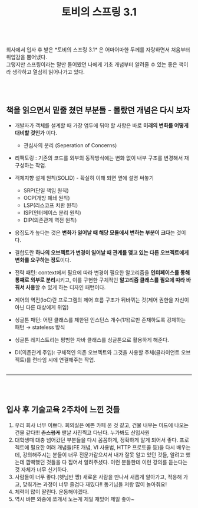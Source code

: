 ﻿---
layout: post
title: "토비의 스프링 3.1"
---
<br/>
회사에서 입사 후 받은 *토비의 스프링 3.1* 은 어마어마한 두께를 자랑하면서 처음부터 위압감을 뿜어냈다. <br/>
그렇지만 스프링이라는 말만 들어봤던 나에게 기초 개념부터 알려줄 수 있는 좋은 책이라 생각하고 열심히 읽어나가고 있다.


<br/><br/>
## 책을 읽으면서 밑줄 쳤던 부분들 - 몰랐던 개념은 다시 보자


- 개발자가 객체를 설계할 때 가장 염두에 둬야 할 사항은 바로 **미래의 변화를 어떻게 대비할 것인가** 이다.
  -  관심사의 분리 (Seperation of Concerns)
- 리팩토링 : 기존의 코드를 외부의 동작방식에는 변화 없이 내부 구조를 변경해서 재구성하는 작업.

- 객체지향 설계 원칙(SOLID) - 확실히 이해 되면 옆에 설명 써놓기
    - SRP(단일 책임 원칙)
    - OCP(개방 폐쇄 원칙)
    - LSP(리스코프 치환 원칙)
    - ISP(인터페이스 분리 원칙)
    - DIP(의존관계 역전 원칙)
- 응집도가 높다는 것은 **변화가 일어날 때 해당 모듈에서 변하는 부분이 크다**는 것이다.
- 결합도란 **하나의 오브젝트가 변경이 일어날 때 관계를 맺고 있는 다른 오브젝트에게 변화를 요구하는 정도**이다.
- 전략 패턴: context에서 필요에 따라 변경이 필요한 알고리즘을 **인터페이스를 통해 통째로 외부로 분리**시키고, 이를 구현한 구체적인 **알고리즘 클래스를 필요에 따라 바꿔서 사용**할 수 있게 하는 디자인 패턴이다.
- 제어의 역전(IoC)란 프로그램의 제어 흐름 구조가 뒤바뀌는 것(제어 권한을 자신이 아닌 다른 대상에게 위임)
- 싱글톤 패턴: 어떤 클래스를 제한된 인스턴스 개수(1개)로만 존재하도록 강제하는 패턴 → stateless 방식
- 싱글톤 레지스트리는 평범한 자바 클래스를 싱글톤으로 활용하게 해준다.
- DI(의존관계 주입): 구체적인 의존 오브젝트와 그것을 사용할 주체(클라이언트 오브젝트)를 런타임 시에 연결해주는 작업.
<br/><br/>
-----------
<br/><br/>
## 입사 후 기술교육 2주차에 느낀 것들

1. 우리 회사 너무 이쁘다. 회의실은 예쁜 카페 온 것 같고, 건물 내부는 미드에 나오는 건물 같다!!! ~~촌스럽게~~ 맨날 사진찍고 다닌다. 누가봐도 신입사원
2. 대학생때 대충 넘어갔던 부분들을 다시 꼼꼼하게, 정확하게 알게 되어서 좋다. 프로젝트에 필요한 여러 개념들(FE 개념, VI 사용법, HTTP 프로토콜 등)을 다시 배우는데, 강의해주시는 분들이 너무 전문가같으셔서 내가 잘못 알고 있던 것들, 알려고 했는데 깜빡했던 것들을 다 집어서 알려주셨다. 이런 분들한테 이런 강의를 듣는다는 것 자체가 너무 신기하다.
3. 사람들이 너무 좋다.(햇님반 짱) 새로운 사람을 만나서 새롭게 알아가고, 적응해 가고, 맞춰가는 과정이 너무 즐겁다 재밌다!! 동기님들 저랑 많이 놀아줘요!
4. 체력이 많이 딸린다. 운동해야겠다.
5. 역시 바쁜 와중에 쪼개서 노는게 제일 재밌어 제일 좋아~
